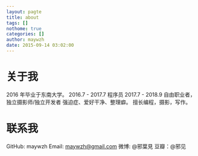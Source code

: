 ```yaml
---
layout: pagte
title: about
tags: []
nothome: true
categories: []
author: maywzh
date: 2015-09-14 03:02:00
---
```


# 关于我

2016 年毕业于东南大学。
2016.7 - 2017.7 程序员
2017.7 - 2018.9 自由职业者，独立摄影师/独立开发者
强迫症、爱好干净、整理癖。
擅长编程，摄影，写作。

# 联系我

GitHub: maywzh
Email: maywzh@gmail.com
微博: @邪葉見
豆瓣：@邪见

